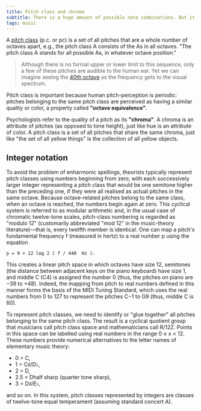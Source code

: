 ```yaml
---
title: Pitch class and chroma
subtitle: There is a huge amount of possible note combinations. But it's countable. And very useful to navigate music concepts.
tags: music
---
```


A [pitch class](https://en.wikipedia.org/wiki/Pitch_class) (p.c. or pc) is a set of all pitches that are a whole number of octaves apart, e.g., the pitch class A consists of the As in all octaves. "The pitch class A stands for all possible As, in whatever octave position."

>Although there is no formal upper or lower limit to this sequence, only a few of these pitches are audible to the human ear. Yet we can imagine seeing the [40th octave](/research/spectre/40/) as the frequency gets to the visual spectrum.

Pitch class is important because human pitch-perception is periodic: pitches belonging to the same pitch class are perceived as having a similar quality or color, a property called **"octave equivalence"**. 

Psychologists refer to the quality of a pitch as its **"chroma"**. A chroma is an attribute of pitches (as opposed to tone height), just like hue is an attribute of color. A pitch class is a set of all pitches that share the same chroma, just like "the set of all yellow things" is the collection of all yellow objects.

## Integer notation

To avoid the problem of enharmonic spellings, theorists typically represent pitch classes using numbers beginning from zero, with each successively larger integer representing a pitch class that would be one semitone higher than the preceding one, if they were all realised as actual pitches in the same octave. Because octave-related pitches belong to the same class, when an octave is reached, the numbers begin again at zero. This cyclical system is referred to as modular arithmetic and, in the usual case of chromatic twelve-tone scales, pitch-class numbering is regarded as "modulo 12" (customarily abbreviated "mod 12" in the music-theory literature)—that is, every twelfth member is identical. One can map a pitch's fundamental frequency f (measured in hertz) to a real number p using the equation

    p = 9 + 12 log 2 (⁡ f / 440  Hz ). 


This creates a linear pitch space in which octaves have size 12, semitones (the distance between adjacent keys on the piano keyboard) have size 1, and middle C (C4) is assigned the number 0 (thus, the pitches on piano are −39 to +48). Indeed, the mapping from pitch to real numbers defined in this manner forms the basis of the MIDI Tuning Standard, which uses the real numbers from 0 to 127 to represent the pitches C−1 to G9 (thus, middle C is 60). 

To represent pitch classes, we need to identify or "glue together" all pitches belonging to the same pitch class. The result is a cyclical quotient group that musicians call pitch class space and mathematicians call R/12Z. Points in this space can be labelled using real numbers in the range 0 ≤ x < 12. These numbers provide numerical alternatives to the letter names of elementary music theory:

- 0 = C, 
- 1 = C♯/D♭, 
- 2 = D, 
- 2.5 = Dhalf sharp (quarter tone sharp), 
- 3 = D♯/E♭,

and so on. In this system, pitch classes represented by integers are classes of twelve-tone equal temperament (assuming standard concert A). 
